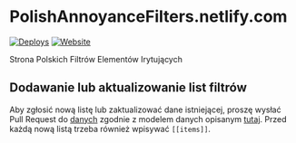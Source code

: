 #  PolishAnnoyanceFilters.netlify.com
[![Deploys](https://www.netlify.com/img/global/badges/netlify-color-bg.svg)](https://www.netlify.com)
[![Website](https://img.shields.io/website-up-down-green-red/http/shields.io.svg?label=PolishAnnoyanceFilters.netlify.com)](https://polishannoyancefilters.netlify.com/)

Strona Polskich Filtrów Elementów Irytujących

## Dodawanie lub aktualizowanie list filtrów

Aby zgłosić nową listę lub zaktualizować dane istniejącej, proszę wysłać Pull Request do [danych](https://github.com/PolishFiltersTeam/PolishAnnoyanceFilters.netlify.com/blob/master/data/FilterLists.toml) zgodnie z modelem danych opisanym [tutaj](https://github.com/PolishFiltersTeam/PolishAnnoyanceFilters.netlify.com/wiki/FilterLists). Przed każdą nową listą trzeba również wpisywać `[[items]]`.
